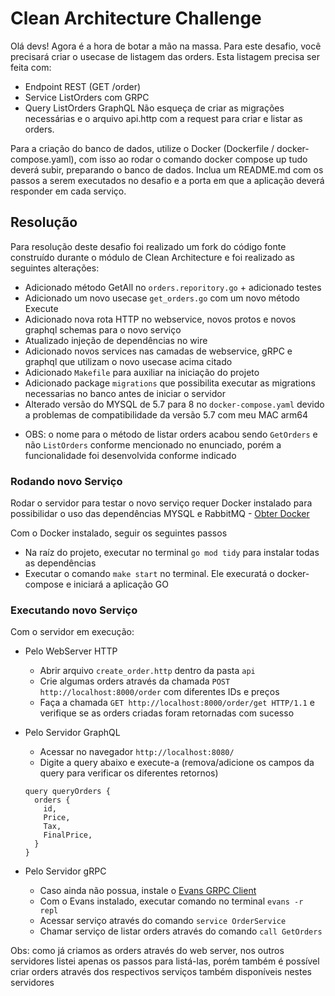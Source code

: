 # Clean Architecture Challenge

Olá devs!
Agora é a hora de botar a mão na massa. Para este desafio, você precisará criar o usecase de listagem das orders.
Esta listagem precisa ser feita com:

- Endpoint REST (GET /order)
- Service ListOrders com GRPC
- Query ListOrders GraphQL
  Não esqueça de criar as migrações necessárias e o arquivo api.http com a request para criar e listar as orders.

Para a criação do banco de dados, utilize o Docker (Dockerfile / docker-compose.yaml), com isso ao rodar o comando
docker compose up tudo deverá subir, preparando o banco de dados.
Inclua um README.md com os passos a serem executados no desafio e a porta em que a aplicação deverá responder em cada
serviço.

## Resolução

Para resolução deste desafio foi realizado um fork do código fonte construído durante o módulo de Clean Architecture e
foi realizado as seguintes alterações:

- Adicionado método GetAll no `orders.reporitory.go` + adicionado testes
- Adicionado um novo usecase `get_orders.go` com um novo método Execute
- Adicionado nova rota HTTP no webservice, novos protos e novos graphql schemas para o novo serviço
- Atualizado injeção de dependências no wire
- Adicionado novos services nas camadas de webservice, gRPC e graphql que utilizam o novo usecase acima citado
- Adicionado `Makefile` para auxiliar na iniciação do projeto
- Adicionado package `migrations` que possibilita executar as migrations necessarias no banco antes de iniciar o servidor
- Alterado versão do MYSQL de 5.7 para 8 no `docker-compose.yaml` devido a problemas de compatibilidade da versão 5.7
  com meu MAC arm64

* OBS: o nome para o método de listar orders acabou sendo `GetOrders` e não `ListOrders` conforme mencionado no enunciado, porém a funcionalidade foi desenvolvida conforme indicado

### Rodando novo Serviço

Rodar o servidor para testar o novo serviço requer Docker instalado para possibilidar o uso das dependências MYSQL e
RabbitMQ - [Obter Docker](https://docs.docker.com/engine/install/)

Com o Docker instalado, seguir os seguintes passos

- Na raíz do projeto, executar no terminal `go mod tidy` para instalar todas as dependências
- Executar o comando `make start` no terminal. Ele execuratá o docker-compose e iniciará a aplicação GO

### Executando novo Serviço

Com o servidor em execução:

- Pelo WebServer HTTP
    - Abrir arquivo `create_order.http` dentro da pasta `api`
    - Crie algumas orders através da chamada `POST http://localhost:8000/order` com diferentes IDs e preços
    - Faça a chamada `GET http://localhost:8000/order/get HTTP/1.1` e verifique se as orders criadas foram retornadas
      com sucesso

- Pelo Servidor GraphQL
    - Acessar no navegador `http://localhost:8080/`
    - Digite a query abaixo e execute-a (remova/adicione os campos da query para verificar os diferentes retornos)
  ```
  query queryOrders {
    orders {
      id,
      Price,
      Tax,
      FinalPrice,
    }
  }
  ```
  
- Pelo Servidor gRPC
  - Caso ainda não possua, instale o [Evans GRPC Client](https://github.com/ktr0731/evans)
  - Com o Evans instalado, executar comando no terminal `evans -r repl`
  - Acessar serviço através do comando `service OrderService`
  - Chamar serviço de listar orders através do comando `call GetOrders`

Obs: como já criamos as orders através do web server, nos outros servidores listei apenas os passos para listá-las, porém também é possível criar orders através dos respectivos serviços também disponíveis nestes servidores
